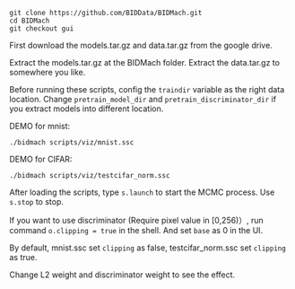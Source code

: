 ```
git clone https://github.com/BIDData/BIDMach.git
cd BIDMach
git checkout gui
```

First download the models.tar.gz and data.tar.gz from the google drive.

Extract the models.tar.gz at the BIDMach folder.
Extract the data.tar.gz to somewhere you like.


Before running these scripts, config the `traindir` variable as the right data location. Change `pretrain_model_dir`  and `pretrain_discriminator_dir` if you extract models into different location.

DEMO for mnist:
```
./bidmach scripts/viz/mnist.ssc
```

DEMO for CIFAR:
```
./bidmach scripts/viz/testcifar_norm.ssc
```

After loading the scripts, type `s.launch` to start the MCMC process. Use `s.stop` to stop.

If you want to use discriminator (Require pixel value in [0,256)）, run command `o.clipping = true` in the shell. And set `base` as 0 in the UI.

By default, mnist.ssc set `clipping` as false, testcifar_norm.ssc set `clipping` as true.

Change L2 weight and discriminator weight to see the effect.

